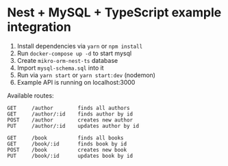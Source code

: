# Nest + MySQL + TypeScript example integration

1. Install dependencies via `yarn` or `npm install`
2. Run `docker-compose up -d` to start mysql
3. Create `mikro-orm-nest-ts` database
4. Import `mysql-schema.sql` into it
5. Run via `yarn start` or `yarn start:dev` (nodemon)
6. Example API is running on localhost:3000

Available routes:

```
GET     /author        finds all authors
GET     /author/:id    finds author by id
POST    /author        creates new author
PUT     /author/:id    updates author by id
```

```
GET     /book          finds all books
GET     /book/:id      finds book by id
POST    /book          creates new book
PUT     /book/:id      updates book by id
```
